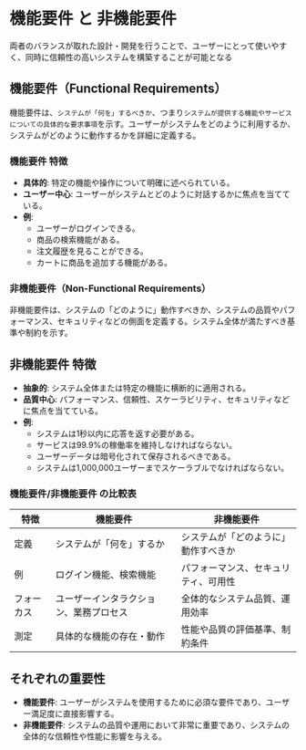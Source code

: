 # 機能要件 と 非機能要件

両者のバランスが取れた設計・開発を行うことで、ユーザーにとって使いやすく、同時に信頼性の高いシステムを構築することが可能となる

## 機能要件（Functional Requirements）

機能要件は、`システムが「何を」するべきか`、つまり`システムが提供する機能やサービスについての具体的な要求事項`を示す。ユーザーがシステムをどのように利用するか、システムがどのように動作するかを詳細に定義する。

### 機能要件 特徴

- **具体的**: 特定の機能や操作について明確に述べられている。
- **ユーザー中心**: ユーザーがシステムとどのように対話するかに焦点を当てている。
- **例**:
  - ユーザーがログインできる。
  - 商品の検索機能がある。
  - 注文履歴を見ることができる。
  - カートに商品を追加する機能がある。

### 非機能要件（Non-Functional Requirements）

非機能要件は、システムの「どのように」動作すべきか、システムの品質やパフォーマンス、セキュリティなどの側面を定義する。システム全体が満たすべき基準や制約を示す。

## 非機能要件 特徴

- **抽象的**: システム全体または特定の機能に横断的に適用される。
- **品質中心**: パフォーマンス、信頼性、スケーラビリティ、セキュリティなどに焦点を当てている。
- **例**:
  - システムは1秒以内に応答を返す必要がある。
  - サービスは99.9%の稼働率を維持しなければならない。
  - ユーザーデータは暗号化されて保存されるべきである。
  - システムは1,000,000ユーザーまでスケーラブルでなければならない。

### 機能要件/非機能要件 の比較表

| 特徴 | 機能要件 | 非機能要件 |
|------|----------|------------|
| 定義 | システムが「何を」するか | システムが「どのように」動作すべきか |
| 例 | ログイン機能、検索機能 | パフォーマンス、セキュリティ、可用性 |
| フォーカス | ユーザーインタラクション、業務プロセス | 全体的なシステム品質、運用効率 |
| 測定 | 具体的な機能の存在・動作 | 性能や品質の評価基準、制約条件 |

## それぞれの重要性

- **機能要件**: ユーザーがシステムを使用するために必須な要件であり、ユーザー満足度に直接影響する。
- **非機能要件**: システムの品質や運用において非常に重要であり、システムの全体的な信頼性や性能に影響を与える。
